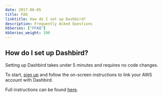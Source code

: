```yaml
---
date: 2017-06-05
title: FAQ
linktitle: How do I set up Dashbird?
description: Frequently Asked Questions
kbSeries: ["FFAQ"]
kbSeries_weight: 100
---
```



<h2>
  <span class="h2 underlined bold">
    How do I set up Dashbird?
  </span>
</h2>
Setting up Dashbird takes under 5 minutes and requires no code changes.

To start, [sign up](/signup) and follow the on-screen instructions to link your AWS account with Dashbird.

Full instructions can be found [here](/docs/get-started/quick-start).

<!-- - talk about ease of use and good UX
- very fast to set up
- easy to use
- no code changes
- easy integrations
- add links to `get-started` section -->